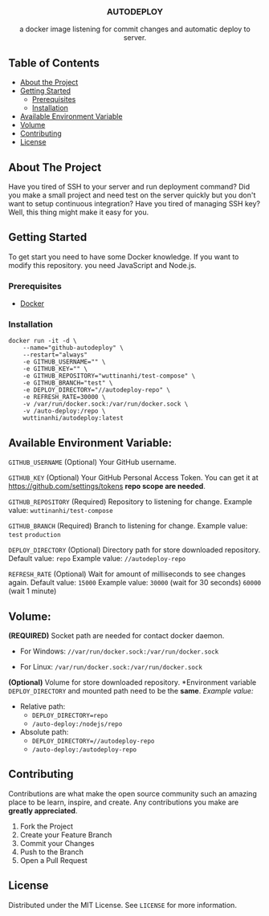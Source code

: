 
<br />
<p align="center">

<h3 align="center">AUTODEPLOY</h3>

<p align="center">
a docker image listening for commit changes and automatic deploy to server.
</a>
<br />
</p>
</p>



<!-- TABLE OF CONTENTS -->
## Table of Contents

* [About the Project](#about-the-project)
* [Getting Started](#getting-started)
  * [Prerequisites](#prerequisites)
  * [Installation](#installation)
* [Available Environment Variable](#available-environment-variable)
* [Volume](#volume)
* [Contributing](#contributing)
* [License](#license)



<!-- ABOUT THE PROJECT -->
## About The Project

Have you tired of SSH to your server and run deployment command?
Did you make a small project and need test on the  server quickly but you don't want to setup continuous integration?
Have you tired of managing SSH key?
Well, this thing might make it easy for you.

<!-- GETTING STARTED -->
## Getting Started

To get start you need to have some Docker knowledge.
If you want to modify this repository. you need JavaScript and Node.js.

### Prerequisites

 - [Docker](https://docs.docker.com/get-docker/)

### Installation
```
docker run -it -d \
	--name="github-autodeploy" \
	--restart="always"
	-e GITHUB_USERNAME="" \
	-e GITHUB_KEY="" \
	-e GITHUB_REPOSITORY="wuttinanhi/test-compose" \
	-e GITHUB_BRANCH="test" \
	-e DEPLOY_DIRECTORY="//autodeploy-repo" \
	-e REFRESH_RATE=30000 \
	-v /var/run/docker.sock:/var/run/docker.sock \
	-v /auto-deploy:/repo \
	wuttinanhi/autodeploy:latest
```

<!-- AVAILABLE ENVIRONMENT VARIABLE -->
## Available Environment Variable:

`GITHUB_USERNAME` (Optional) 
Your GitHub username.
   
`GITHUB_KEY` (Optional) 
Your GitHub Personal Access Token. 
You can get it at https://github.com/settings/tokens **repo scope are needed**.

`GITHUB_REPOSITORY` (Required)
Repository to listening for change. 
Example value: `wuttinanhi/test-compose`

`GITHUB_BRANCH` (Required)
Branch to listening for change. 
Example value: `test` `production`

`DEPLOY_DIRECTORY` (Optional)
Directory path for store downloaded repository.
Default value: `repo`
Example value: `//autodeploy-repo`

`REFRESH_RATE` (Optional)
Wait for amount of milliseconds to see changes again. 
Default value: `15000`
Example value: `30000` (wait for 30 seconds) `60000` (wait 1 minute)
 
 
<!-- VOLUME -->
## Volume:

**(REQUIRED)** Socket path are needed for contact docker daemon. 
 
- For Windows:
`//var/run/docker.sock:/var/run/docker.sock`

- For Linux:
`/var/run/docker.sock:/var/run/docker.sock`

**(Optional)** Volume for store downloaded repository. 
*Environment variable `DEPLOY_DIRECTORY` and mounted path need to be the **same**.
*Example value:*
- Relative path:
   - `DEPLOY_DIRECTORY=repo`
   - `/auto-deploy:/nodejs/repo`
- Absolute path:
   - `DEPLOY_DIRECTORY=//autodeploy-repo`
   - `/auto-deploy:/autodeploy-repo`


<!-- CONTRIBUTING -->
## Contributing
Contributions are what make the open source community such an amazing place to be learn, inspire, and create. Any contributions you make are **greatly appreciated**.

1. Fork the Project
2. Create your Feature Branch
3. Commit your Changes
4. Push to the Branch
5. Open a Pull Request


<!-- LICENSE -->
## License

Distributed under the MIT License. See `LICENSE` for more information.
